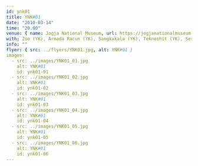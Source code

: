 ```yaml
---
id: ynk01
title: YNK#01
date: "2010-03-14"
time: "20.00"
venue: { name: Jogja National Museum, url: https://jogjanationalmuseum.com/ }
with: Zoo (YK), Armada Racun (YK), Sangkakala (YK), Teknoshit (YK), Serigala Malam (YK) & Nervous (YK)
info: ""
flyer: { src: ../flyers/YNK01.jpg, alt: YNK#01 }
images:
  - src: ../images/YNK01_01.jpg
    alt: YNK#01
    id: ynk01-01
  - src: ../images/YNK01_02.jpg
    alt: YNK#01
    id: ynk01-02
  - src: ../images/YNK01_03.jpg
    alt: YNK#01
    id: ynk01-03
  - src: ../images/YNK01_04.jpg
    alt: YNK#01
    id: ynk01-04
  - src: ../images/YNK01_05.jpg
    alt: YNK#01
    id: ynk01-05
  - src: ../images/YNK01_06.jpg
    alt: YNK#01
    id: ynk01-06
---
```

